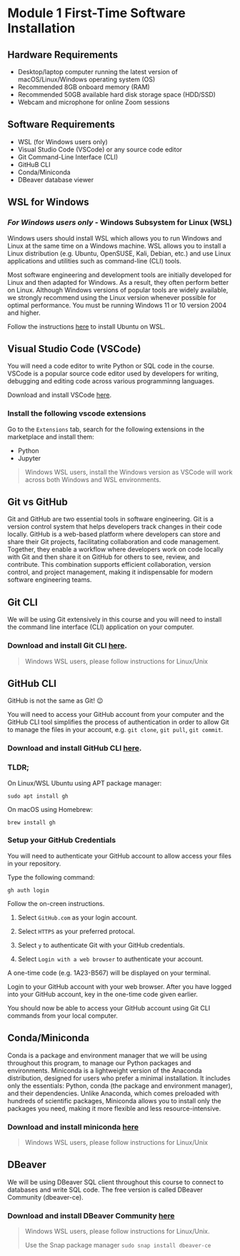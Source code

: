 # Module 1 First-Time Software Installation

## Hardware Requirements
- Desktop/laptop computer running the latest version of macOS/Linux/Windows operating system (OS)
- Recommended 8GB onboard memory (RAM)
- Recommended 50GB available hard disk storage space (HDD/SSD)
- Webcam and microphone for online Zoom sessions

## Software Requirements

- WSL (for Windows users only)
- Visual Studio Code (VSCode) or any source code editor
- Git Command-Line Interface (CLI)
- GitHuB CLI 
- Conda/Miniconda
- DBeaver database viewer

## WSL for Windows

### *For Windows users only* - Windows Subsystem for Linux (WSL)

Windows users should install WSL which allows you to run Windows and Linux at the same time on a Windows machine. WSL allows you to install a Linux distribution (e.g. Ubuntu, OpenSUSE, Kali, Debian, etc.) and use Linux applications and utilities such as command-line (CLI) tools. 

Most software engineering and development tools are initially developed for Linux and then adapted for Windows. As a result, they often perform better on Linux. Although Windows versions of popular tools are widely available, we strongly recommend using the Linux version whenever possible for optimal performance.
You must be running Windows 11 or 10 version 2004 and higher. 

Follow the instructions [here](https://learn.microsoft.com/en-us/windows/wsl/install) to install Ubuntu on WSL.

## Visual Studio Code (VSCode)

You will need a code editor to write Python or SQL code in the course. VSCode is a popular source code editor used by developers for writing, debugging and editing code across various programminng languages. 

Download and install VSCode [here](https://code.visualstudio.com/download).

### Install the following vscode extensions

Go to the `Extensions` tab, search for the following extensions in the marketplace and install them:

- Python
- Jupyter

> Windows WSL users, install the Windows version as VSCode will work across both Windows and WSL environments.

## Git vs GitHub

Git and GitHub are two essential tools in software engineering. Git is a version control system that helps developers track changes in their code locally. GitHub is a web-based platform where developers can store and share their Git projects, facilitating collaboration and code management. Together, they enable a workflow where developers work on code locally with Git and then share it on GitHub for others to see, review, and contribute. This combination supports efficient collaboration, version control, and project management, making it indispensable for modern software engineering teams.

## Git CLI

We will be using Git extensively in this course and you will need to install the command line interface (CLI) application on your computer.

### Download and install Git CLI [here](https://git-scm.com/downloads).

> Windows WSL users, please follow instructions for Linux/Unix

## GitHub CLI

GitHub is not the same as Git! 😉

You will need to access your GitHub account from your computer and the GitHub CLI tool simplifies the process of authentication in order to allow Git to manage the files in your account, e.g. `git clone`, `git pull`, `git commit`. 

### Download and install GitHub CLI [here](https://github.com/cli/cli?tab=readme-ov-file#installation).

### TLDR; 

On Linux/WSL Ubuntu using APT package manager:

`sudo apt install gh`

On macOS using Homebrew:

`brew install gh`

### Setup your GitHub Credentials

You will need to authenticate your GitHub account to allow access your files in your repository. 

Type the following command:

`gh auth login`

Follow the on-creen instructions.

1. Select `GitHub.com` as your login account.

2. Select `HTTPS` as your preferred protocal.

3. Select `y` to authenticate Git with your GitHub credentials.

4. Select `Login with a web browser` to authenticate your account.

A one-time code (e.g. 1A23-B567) will be displayed on your terminal. 

Login to your GitHub account with your web browser. After you have logged into your GitHub account, key in the one-time code given earlier.

You should now be able to access your GitHub account using Git CLI commands from your local computer.

## Conda/Miniconda

Conda is a package and environment manager that we will be using throughout this program, to manage our Python packages and environments. Miniconda is a lightweight version of the Anaconda distribution, designed for users who prefer a minimal installation. It includes only the essentials: Python, conda (the package and environment manager), and their dependencies. Unlike Anaconda, which comes preloaded with hundreds of scientific packages, Miniconda allows you to install only the packages you need, making it more flexible and less resource-intensive.

### Download and install miniconda [here](https://www.anaconda.com/docs/getting-started/miniconda/install#quickstart-install-instructions)

> Windows WSL users, please follow instructions for Linux/Unix

## DBeaver

We will be using DBeaver SQL client throughout this course to connect to databases and write SQL code. The free version is called DBeaver Community (dbeaver-ce).

### Download and install DBeaver Community [here](https://dbeaver.io/download/)

> Windows WSL users, please follow instructions for Linux/Unix.
>
> Use the Snap package manager `sudo snap install dbeaver-ce`



